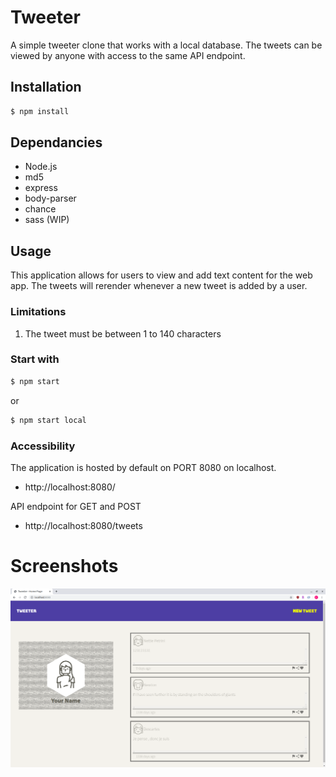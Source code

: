 # Tweeter

A simple tweeter clone that works with a local database. The tweets can be viewed by anyone with access to the same API endpoint.

## Installation

```sh
$ npm install
```

## Dependancies
- Node.js
- md5
- express
- body-parser
- chance
- sass (WIP)

## Usage

This application allows for users to view and add text content for the web app. The tweets will rerender whenever a new tweet is added by a user.

### Limitations

1. The tweet must be between 1 to 140 characters

### Start with

```sh
$ npm start
```
or 
```sh
$ npm start local
```

### Accessibility

The application is hosted by default on PORT 8080 on localhost.
- http://localhost:8080/

API endpoint for GET and POST
- http://localhost:8080/tweets

# Screenshots

!["Screenshot of URLs page"](https://github.com/Melonfruity/tweeter/blob/master/docs/tweeter-default_1024.png)